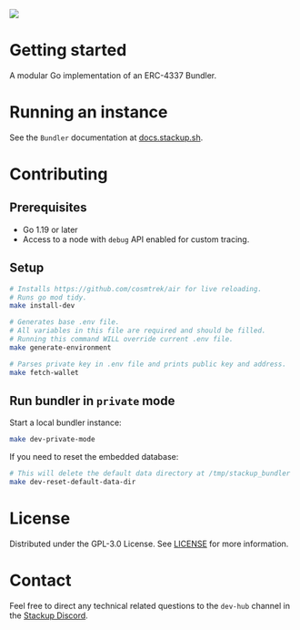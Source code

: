 ![](https://i.imgur.com/t0P3vWU.png)

# Getting started

A modular Go implementation of an ERC-4337 Bundler.

# Running an instance

See the `Bundler` documentation at [docs.stackup.sh](https://docs.stackup.sh/docs/category/bundler).

# Contributing

## Prerequisites

- Go 1.19 or later
- Access to a node with `debug` API enabled for custom tracing.

## Setup

```bash
# Installs https://github.com/cosmtrek/air for live reloading.
# Runs go mod tidy.
make install-dev

# Generates base .env file.
# All variables in this file are required and should be filled.
# Running this command WILL override current .env file.
make generate-environment

# Parses private key in .env file and prints public key and address.
make fetch-wallet
```

## Run bundler in `private` mode

Start a local bundler instance:

```bash
make dev-private-mode
```

If you need to reset the embedded database:

```bash
# This will delete the default data directory at /tmp/stackup_bundler
make dev-reset-default-data-dir
```

# License

Distributed under the GPL-3.0 License. See [LICENSE](./LICENSE) for more information.

# Contact

Feel free to direct any technical related questions to the `dev-hub` channel in the [Stackup Discord](https://discord.gg/FpXmvKrNed).
